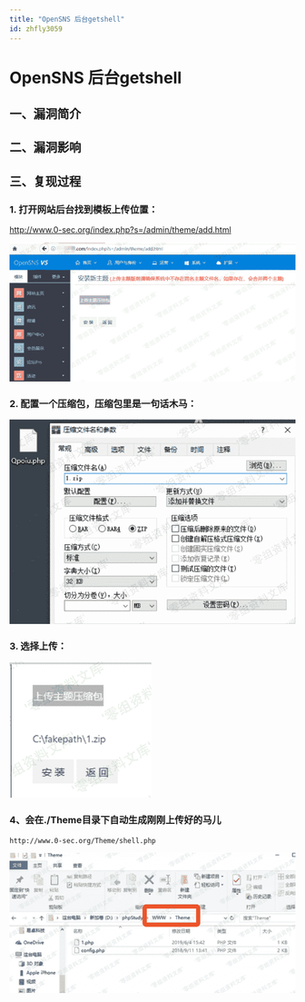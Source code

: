 ```yaml
---
title: "OpenSNS 后台getshell"
id: zhfly3059
---
```


# OpenSNS 后台getshell

## 一、漏洞简介

## 二、漏洞影响

## 三、复现过程

### 1\. 打开网站后台找到模板上传位置：

http://www.0-sec.org/index.php?s=/admin/theme/add.html

![image](../img/5374e4b3b475c230488e39760161d7c2.png)

### 2\. 配置一个压缩包，压缩包里是一句话木马：

![image](../img/c6dae443e0b5366b1ff45e59795141bd.png)

### 3\. 选择上传：

![image](../img/a66c08534eec94f402514b1c6e1de96e.png)

### 4、会在./Theme目录下自动生成刚刚上传好的马儿

```
http://www.0-sec.org/Theme/shell.php 
```

![image](../img/9fb335dfd274f9e8fcfecac3be8209a2.png)